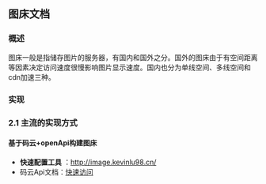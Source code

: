 ## 图床文档



### 概述

 图床一般是指储存图片的服务器，有国内和国外之分。国外的图床由于有空间距离等因素决定访问速度很慢影响图片显示速度。国内也分为单线空间、多线空间和cdn加速三种。



### 实现

### 2.1 主流的实现方式

#### 基于码云+openApi构建图床

- **快速配置工具** ：<http://image.kevinlu98.cn/> 
- 码云Api文档：[快速访问](https://gitee.com/api/v5/swagger#/getV5ReposOwnerRepoStargazers?ex=no) 

